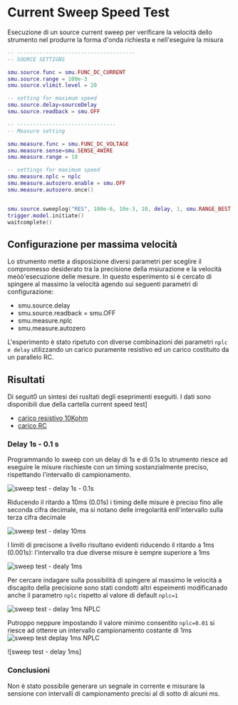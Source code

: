 # Current Sweep Speed Test

Esecuzione di un source current sweep per verificare la velocità dello strumento nel produrre la forma d'onda richiesta e nell'eseguire la misura

```lua
-- -------------------------------------
-- SOURCE SETTIGNS

smu.source.func = smu.FUNC_DC_CURRENT
smu.source.range = 100e-3
smu.source.vlimit.level = 20

-- setting for maximum speed 
smu.source.delay=sourceDelay
smu.source.readback = smu.OFF

-- -------------------------------
-- Measure setting

smu.measure.func = smu.FUNC_DC_VOLTAGE
smu.measure.sense=smu.SENSE_4WIRE
smu.measure.range = 10

-- settings for maximum speed
smu.measure.nplc = nplc
smu.measure.autozero.enable = smu.OFF
smu.measure.autozero.once()


smu.source.sweeplog("RES", 100e-6, 10e-3, 10, delay, 1, smu.RANGE_BEST, smu.OFF)
trigger.model.initiate()
waitcomplete()
```

## Configurazione per massima velocità

Lo strumento mette a disposizione diversi parametri per sceglire il compromesso desiderato tra la precisione della msiurazione e la velocità meòò'esecuzione delle mesure. In questo esperimento si è cercato di spingere al massimo la velocità agendo sui seguenti parametri di configurazione:

- smu.source.delay
- smu.source.readback = smu.OFF
- smu.measure.nplc
- smu.measure.autozero

L'esperimento è stato ripetuto con diverse combinazioni dei parametri `nplc e delay` utilizzando un carico puramente resistivo ed un carico costituito da un parallelo RC.

## Risultati

Di seguit0 un sintesi dei rusltati degli eseprimenti eseguiti. I dati sono disponibili due della cartella current speed test]

- [carico resistivo 10Kohm](../current-sweep-speed-test/current_sweep_test_R10K_LOAD.txt) 
- [carico RC](../current-sweep-speed-test/current_sweep_test_R10K_LOAD.txt)

### Delay 1s - 0.1 s

Programmando lo sweep con un delay di 1s e di 0.1s lo strumento riesce ad eseguire le misure rischieste con un timing sostanzialmente preciso, rispettando l'intervallo di campionamento.

![sweep test - delay 1s - 0.1s](../media/currrent_sweep_test_100ms.png)

Riducendo il ritardo a 10ms (0.01s) i timing delle misure è preciso fino alle seconda cifra decimale, ma si notano delle irregolarità enll'intervallo sulla terza cifra decimale

![sweep test - delay 10ms](../media/currrent_sweep_test_10ms.png)

I limiti di precisone a livello risultano evidenti riducendo il ritardo a 1ms (0.001s): l'intervallo tra due diverse misure è sempre superiore a 1ms

![sweep test - dealy 1ms](../media/currrent_sweep_test_1ms.png)

Per cercare indagare sulla possibilità di spingere al massimo le velocità a discapito della precisione sono stati condotti altri espeimenti modificanado anche il parametro `nplc` rispetto al valore di default `nplc=1`

![sweep test - delay 1ms NPLC](../media/currrent_sweep_test_1ms._npcl.png)

Putroppo neppure impostando il valore minimo consentito `nplc=0.01` si riesce ad ottenre un intervallo campionamento costante di 1ms
![sweep test deplay 1ms NPLC](../media/currrent_sweep_test_1ms._npcl_RC_load.png)

![sweep test - delay 1ms]

### Conclusioni

Non è stato possibile generare un segnale in corrente e misurare la sensione con intervalli di campionamento precisi al di sotto di alcuni ms.
